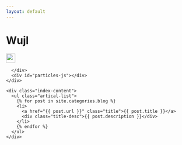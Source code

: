 ```yaml
---
layout: default
---
```


<body>
  <div class="index-wrapper">
    <div class="aside">
      <div class="info-card">
        <h1>Wujl</h1>
        <a href="https://weibo.com/u/6124225031/home?wvr=5" target="_blank"><img src="http://www.weibo.com/favicon.ico" alt="" width="25"/></a>
       
      </div>
      <div id="particles-js"></div>
    </div>

    <div class="index-content">
      <ul class="artical-list">
        {% for post in site.categories.blog %}
        <li>
          <a href="{{ post.url }}" class="title">{{ post.title }}</a>
          <div class="title-desc">{{ post.description }}</div>
        </li>
        {% endfor %}
      </ul>
    </div>
  </div>
</body>
